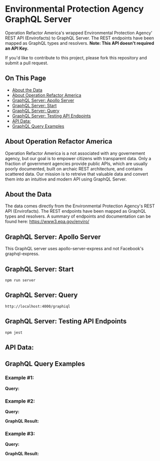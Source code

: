 # Environmental Protection Agency GraphQL Server
Operation Refactor America's wrapped Environmental Protection Agency' REST API (Envirofacts) to GraphQL Server. The REST endpoints have been mapped as GraphQL types and resolvers. **Note: This API doesn't required an API Key.**

If you'd like to contribute to this project, please fork this repository and submit a pull request.

## On This Page
*  [About the Data](#about-the-data)
*  [About Operation Refactor America](#about-operation-refactor-america)
*  [GraphQL Server: Apollo Server](#graphql-server-apollo-server)
*  [GraphQL Server: Start](#graphql-server-start)
*  [GraphQL Server: Query](#graphql-server-query)
*  [GraphQL Server: Testing API Endpoints](#graphql-server-testing-api-endpoints)
*  [API Data: ](#api-data)
*  [GraphQL Query Examples](#graphql-query-examples)

## About Operation Refactor America
Operation Refactor America is a not associated with any governement agency, but our goal is to empower citizens with transparent data. Only a fraction of government agencies provide public APIs, which are usually poorly documented, built on archaic REST architecture, and contains scattered data. Our mission is to retreive that valuable data and convert them into an intuitive and modern API using GraphQL Server.

## About the Data
The data comes directly from the Environmental Protection Agency's REST API (Envirofacts). The REST endpoints have been mapped as GraphQL types and resolvers. A summary of endpoints and documentation can be found here: https://www3.epa.gov/enviro/

## GraphQL Server: Apollo Server
This GraphQL server uses apollo-server-express and not Facebook's graphql-express.

## GraphQL Server: Start
    npm run server

## GraphQL Server: Query
    http://localhost:4000/graphiql

## GraphQL Server: Testing API Endpoints
    npm jest

## API Data: 



## GraphQL Query Examples
### Example #1: 
**Query:**




### Example #2: 
**Query:**



**GraphQL Result:**




### Example #3: 
**Query:**



**GraphQL Result:**

